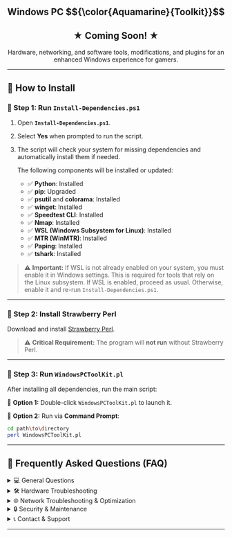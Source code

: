 <h1 align="center" style="font-size: 150%;">
  Windows PC $${\color{Aquamarine}{Toolkit}}$$
</h1> 

<h2 align="center" style="font-size: 150%;">
  ★ Coming Soon! ★
</h2>

<p align="center">
  Hardware, networking, and software tools, modifications, and plugins for an enhanced Windows experience for gamers.
</p>

---

## 🚀 How to Install

### 🔹 Step 1: Run `Install-Dependencies.ps1`
1. Open **`Install-Dependencies.ps1`**.
2. Select **Yes** when prompted to run the script.
3. The script will check your system for missing dependencies and automatically install them if needed.

   The following components will be installed or updated:

   - ✅ **Python**: Installed  
   - ✅ **pip**: Upgraded  
   - ✅ **psutil** and **colorama**: Installed  
   - ✅ **winget**: Installed  
   - ✅ **Speedtest CLI**: Installed  
   - ✅ **Nmap**: Installed  
   - ✅ **WSL (Windows Subsystem for Linux)**: Installed  
   - ✅ **MTR (WinMTR)**: Installed  
   - ✅ **Paping**: Installed  
   - ✅ **tshark**: Installed  

> ⚠ **Important:** If WSL is not already enabled on your system, you must enable it in Windows settings. This is required for tools that rely on the Linux subsystem. If WSL is enabled, proceed as usual. Otherwise, enable it and re-run `Install-Dependencies.ps1`.

---

### 🔹 Step 2: Install Strawberry Perl
Download and install [Strawberry Perl](https://github.com/StrawberryPerl/Perl-Dist-Strawberry/releases/download/SP_54001_64bit_UCRT/strawberry-perl-5.40.0.1-64bit.msi).  

> ⚠ **Critical Requirement:** The program will **not run** without Strawberry Perl.

---

### 🔹 Step 3: Run `WindowsPCToolKit.pl`
After installing all dependencies, run the main script:

📌 **Option 1:** Double-click `WindowsPCToolKit.pl` to launch it.  

📌 **Option 2:** Run via **Command Prompt**:
   ```sh
   cd path\to\directory
   perl WindowsPCToolKit.pl
   ```


<hr>

## 📌 Frequently Asked Questions (FAQ)

<details>
  <summary>💻 General Questions</summary>

  **Q1: What is this toolkit used for?**  
  A1: This toolkit is designed for PC maintenance, troubleshooting, and optimization. It includes features for hardware diagnostics, network troubleshooting, software repair, system security, and more.

  **Q2: Do I need administrator privileges to run this script?**  
  A2: Yes, the script automatically checks for administrator rights. If it is not run with elevated privileges, it will relaunch itself using PowerShell with elevation.

  **Q3: Does this script work on all versions of Windows?**  
  A3: The toolkit is designed for Windows 10 and Windows 11. Some features may not work on older versions.

</details>

<details>
  <summary>🛠 Hardware Troubleshooting</summary>

  **Q4: How does the Hard Drive Health Check work?**  
  A4: It uses Windows Management Instrumentation (WMI) to check the status of connected disk drives and reports whether they are in good condition.

  **Q5: Can the USB Device Troubleshooting tool fix all USB issues?**  
  A5: It helps identify and resolve common USB problems, such as driver issues and connectivity problems. However, if a USB device is physically damaged, this tool will not fix it.

</details>

<details>
  <summary>🌐 Network Troubleshooting & Optimization</summary>

  **Q6: What does the "Clear DNS Cache" feature do?**  
  A6: It flushes the DNS cache to remove outdated domain name resolution data, which can help resolve connectivity issues.

  **Q7: How does the "Reset Network" feature work?**  
  A7: It resets the Winsock catalog and the TCP/IP stack, which can resolve many internet and connectivity problems.

  **Q8: How does the DNS Benchmark tool help me?**  
  A8: The tool tests multiple DNS servers (e.g., Google, Cloudflare, NextDNS) and recommends the fastest DNS for your internet connection.

</details>

<details>
  <summary>🔒 Security & Maintenance</summary>

  **Q9: Can this script scan for malware?**  
  A9: Yes, it offers options for quick/full virus scans and links to online scanning tools like VirusTotal.

  **Q10: What does "Check System Logs for Past Events" do?**  
  A10: It retrieves recent system logs to help diagnose issues.

</details>

<details>
  <summary>📞 Contact & Support</summary>

  **Need help or have a question?** You can reach out through:

  - 📧 **Email**: [your-email@example.com](mailto:your-email@example.com)  
  - 🛠 **GitHub Issues**: [Submit a bug report](https://github.com/your-repo)  
  - 💬 **Join our Discord for real-time support:**  
    [![Discord](https://img.shields.io/badge/Join-Discord-7289DA?logo=discord&logoColor=white&style=flat-square)](https://discord.gg/btPcajnDs5)

</details>

---
